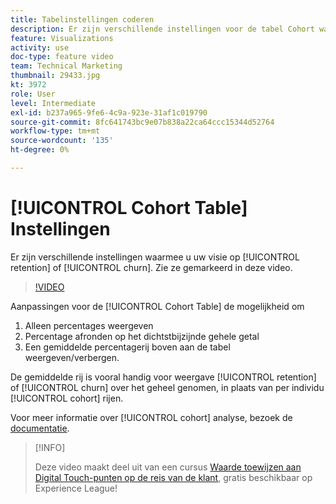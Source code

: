 ```yaml
---
title: Tabelinstellingen coderen
description: Er zijn verschillende instellingen voor de tabel Cohort waarmee u de weergave van het behoud of de kleur kunt aanpassen. Zie ze gemarkeerd in deze video.
feature: Visualizations
activity: use
doc-type: feature video
team: Technical Marketing
thumbnail: 29433.jpg
kt: 3972
role: User
level: Intermediate
exl-id: b237a965-9fe6-4c9a-923e-31af1c019790
source-git-commit: 8fc641743bc9e07b838a22ca64ccc15344d52764
workflow-type: tm+mt
source-wordcount: '135'
ht-degree: 0%

---
```


# [!UICONTROL Cohort Table] Instellingen

Er zijn verschillende instellingen waarmee u uw visie op [!UICONTROL retention] of [!UICONTROL churn]. Zie ze gemarkeerd in deze video.

>[!VIDEO](https://video.tv.adobe.com/v/29433/?quality=12&learn=on)

Aanpassingen voor de [!UICONTROL Cohort Table] de mogelijkheid om

1. Alleen percentages weergeven
1. Percentage afronden op het dichtstbijzijnde gehele getal
1. Een gemiddelde percentagerij boven aan de tabel weergeven/verbergen.

De gemiddelde rij is vooral handig voor weergave [!UICONTROL retention] of [!UICONTROL churn] over het geheel genomen, in plaats van per individu [!UICONTROL cohort] rijen.

Voor meer informatie over [!UICONTROL cohort] analyse, bezoek de [documentatie](https://experienceleague.adobe.com/docs/analytics/analyze/analysis-workspace/visualizations/cohort-table/t-cohort.html?lang=en).

>[!INFO]
>
> Deze video maakt deel uit van een cursus [Waarde toewijzen aan Digital Touch-punten op de reis van de klant](https://experienceleague.adobe.com/?recommended=Analytics-U-1-2020.2), gratis beschikbaar op Experience League!